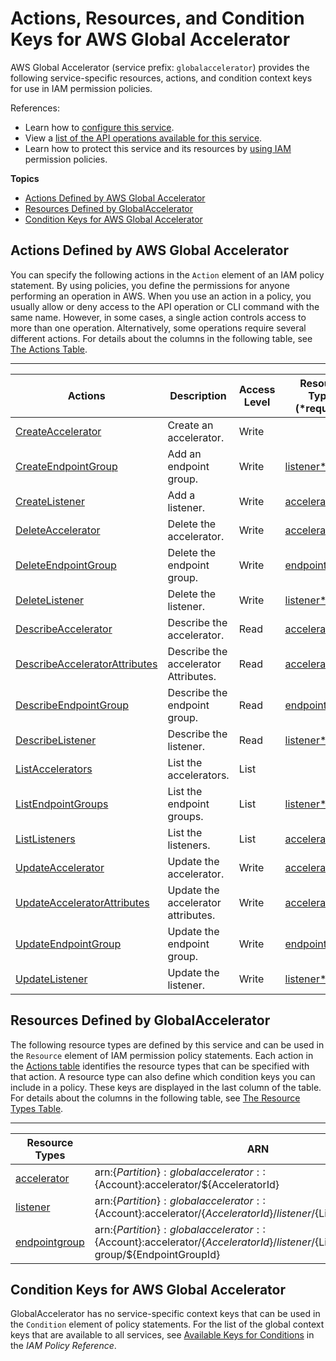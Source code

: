 # Actions, Resources, and Condition Keys for AWS Global Accelerator<a name="list_awsglobalaccelerator"></a>

AWS Global Accelerator \(service prefix: `globalaccelerator`\) provides the following service\-specific resources, actions, and condition context keys for use in IAM permission policies\.

References:
+ Learn how to [configure this service](https://docs.aws.amazon.com/global-accelerator/latest/dg/)\.
+ View a [list of the API operations available for this service](https://docs.aws.amazon.com/global-accelerator/latest/api/)\.
+ Learn how to protect this service and its resources by [using IAM](https://docs.aws.amazon.com/global-accelerator/latest/dg/auth-and-access-control.html) permission policies\.

**Topics**
+ [Actions Defined by AWS Global Accelerator](#awsglobalaccelerator-actions-as-permissions)
+ [Resources Defined by GlobalAccelerator](#awsglobalaccelerator-resources-for-iam-policies)
+ [Condition Keys for AWS Global Accelerator](#awsglobalaccelerator-policy-keys)

## Actions Defined by AWS Global Accelerator<a name="awsglobalaccelerator-actions-as-permissions"></a>

You can specify the following actions in the `Action` element of an IAM policy statement\. By using policies, you define the permissions for anyone performing an operation in AWS\. When you use an action in a policy, you usually allow or deny access to the API operation or CLI command with the same name\. However, in some cases, a single action controls access to more than one operation\. Alternatively, some operations require several different actions\. For details about the columns in the following table, see [The Actions Table](reference_policies_actions-resources-contextkeys.md#actions_table)\.


****  

| Actions | Description | Access Level | Resource Types \(\*required\) | Condition Keys | Dependent Actions | 
| --- | --- | --- | --- | --- | --- | 
|   [ CreateAccelerator ](https://docs.aws.amazon.com/global-accelerator/latest/api/API_CreateAccelerator.html)  | Create an accelerator\. | Write |  |  |  | 
|   [ CreateEndpointGroup ](https://docs.aws.amazon.com/global-accelerator/latest/api/API_CreateEndpointGroup.html)  | Add an endpoint group\. | Write |   [ listener\* ](#awsglobalaccelerator-listener)   |  |  | 
|   [ CreateListener ](https://docs.aws.amazon.com/global-accelerator/latest/api/API_CreateListener.html)  | Add a listener\. | Write |   [ accelerator\* ](#awsglobalaccelerator-accelerator)   |  |  | 
|   [ DeleteAccelerator ](https://docs.aws.amazon.com/global-accelerator/latest/api/API_DeleteAccelerator.html)  | Delete the accelerator\. | Write |   [ accelerator\* ](#awsglobalaccelerator-accelerator)   |  |  | 
|   [ DeleteEndpointGroup ](https://docs.aws.amazon.com/global-accelerator/latest/api/API_DeleteEndpointGroup.html)  | Delete the endpoint group\. | Write |   [ endpointgroup\* ](#awsglobalaccelerator-endpointgroup)   |  |  | 
|   [ DeleteListener ](https://docs.aws.amazon.com/global-accelerator/latest/api/API_DeleteListener.html)  | Delete the listener\. | Write |   [ listener\* ](#awsglobalaccelerator-listener)   |  |  | 
|   [ DescribeAccelerator ](https://docs.aws.amazon.com/global-accelerator/latest/api/API_DescribeAccelerator.html)  | Describe the accelerator\. | Read |   [ accelerator\* ](#awsglobalaccelerator-accelerator)   |  |  | 
|   [ DescribeAcceleratorAttributes ](https://docs.aws.amazon.com/global-accelerator/latest/api/API_DescribeAcceleratorAttributes.html)  | Describe the accelerator Attributes\. | Read |   [ accelerator\* ](#awsglobalaccelerator-accelerator)   |  |  | 
|   [ DescribeEndpointGroup ](https://docs.aws.amazon.com/global-accelerator/latest/api/API_DescribeEndpointGroup.html)  | Describe the endpoint group\. | Read |   [ endpointgroup\* ](#awsglobalaccelerator-endpointgroup)   |  |  | 
|   [ DescribeListener ](https://docs.aws.amazon.com/global-accelerator/latest/api/API_DescribeListener.html)  | Describe the listener\. | Read |   [ listener\* ](#awsglobalaccelerator-listener)   |  |  | 
|   [ ListAccelerators ](https://docs.aws.amazon.com/global-accelerator/latest/api/API_ListAccelerators.html)  | List the accelerators\. | List |  |  |  | 
|   [ ListEndpointGroups ](https://docs.aws.amazon.com/global-accelerator/latest/api/API_ListEndpointGroups.html)  | List the endpoint groups\. | List |   [ listener\* ](#awsglobalaccelerator-listener)   |  |  | 
|   [ ListListeners ](https://docs.aws.amazon.com/global-accelerator/latest/api/API_ListListeners.html)  | List the listeners\. | List |   [ accelerator\* ](#awsglobalaccelerator-accelerator)   |  |  | 
|   [ UpdateAccelerator ](https://docs.aws.amazon.com/global-accelerator/latest/api/API_UpdateAccelerator.html)  | Update the accelerator\. | Write |   [ accelerator\* ](#awsglobalaccelerator-accelerator)   |  |  | 
|   [ UpdateAcceleratorAttributes ](https://docs.aws.amazon.com/global-accelerator/latest/api/API_UpdateAcceleratorAttributes.html)  | Update the accelerator attributes\. | Write |   [ accelerator\* ](#awsglobalaccelerator-accelerator)   |  |  | 
|   [ UpdateEndpointGroup ](https://docs.aws.amazon.com/global-accelerator/latest/api/API_UpdateEndpointGroup.html)  | Update the endpoint group\. | Write |   [ endpointgroup\* ](#awsglobalaccelerator-endpointgroup)   |  |  | 
|   [ UpdateListener ](https://docs.aws.amazon.com/global-accelerator/latest/api/API_UpdateListener.html)  | Update the listener\. | Write |   [ listener\* ](#awsglobalaccelerator-listener)   |  |  | 

## Resources Defined by GlobalAccelerator<a name="awsglobalaccelerator-resources-for-iam-policies"></a>

The following resource types are defined by this service and can be used in the `Resource` element of IAM permission policy statements\. Each action in the [Actions table](#awsglobalaccelerator-actions-as-permissions) identifies the resource types that can be specified with that action\. A resource type can also define which condition keys you can include in a policy\. These keys are displayed in the last column of the table\. For details about the columns in the following table, see [The Resource Types Table](reference_policies_actions-resources-contextkeys.md#resources_table)\.


****  

| Resource Types | ARN | Condition Keys | 
| --- | --- | --- | 
|   [ accelerator ](https://docs.aws.amazon.com/global-accelerator/latest/api/API_Accelerator.html)  |  arn:$\{Partition\}:globalaccelerator::$\{Account\}:accelerator/$\{AcceleratorId\}  |  | 
|   [ listener ](https://docs.aws.amazon.com/global-accelerator/latest/api/API_Listener.html)  |  arn:$\{Partition\}:globalaccelerator::$\{Account\}:accelerator/$\{AcceleratorId\}/listener/$\{ListenerId\}  |  | 
|   [ endpointgroup ](https://docs.aws.amazon.com/global-accelerator/latest/api/API_EndpointGroup.html)  |  arn:$\{Partition\}:globalaccelerator::$\{Account\}:accelerator/$\{AcceleratorId\}/listener/$\{ListenerId\}/endpoint\-group/$\{EndpointGroupId\}  |  | 

## Condition Keys for AWS Global Accelerator<a name="awsglobalaccelerator-policy-keys"></a>

GlobalAccelerator has no service\-specific context keys that can be used in the `Condition` element of policy statements\. For the list of the global context keys that are available to all services, see [Available Keys for Conditions](reference_policies_condition-keys.html#AvailableKeys) in the *IAM Policy Reference*\.